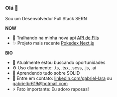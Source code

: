 <h3>Olá 👋</h3> 
<p>Sou um Desenvolvedor Full Stack SERN</p>

**NOW**

- 🔭 Tralhando na minha nova api [API de FIIs](https://github.com/gabrielbr619/fii_api)
- :sparkles: Projeto mais recente [Pokedex Next.js](https://github.com/gabrielbr619/pokedex_nextJs)

**BIO**
- 🏢 Atualmente estou buscando oportunidades
- ⚙️ Uso diariamente: .ts, .tsx, .scss, .js, .ai
- 🌱 Aprendendo tudo sobre SOLID
- 💬 Entre em contato: [linkedin.com/gabriel-lara](https://www.linkedin.com/in/gabriel-lara-52129a205/) ou gabrielbr619@hotmail.com
- ⚡️ Fato importante: Eu adoro raposas!
